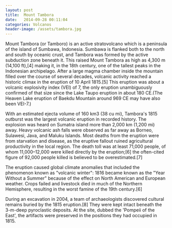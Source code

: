 ```yaml
---
layout: post
title:  Mount Tambora
date:   2014-09-28 00:11:04
categories: Volcanos
header-image: /assets/tambora.jpg
---
```


Mount Tambora (or Tamboro) is an active stratovolcano which is a peninsula of the island of Sumbawa, Indonesia. Sumbawa is flanked both to the north and south by oceanic crust, and Tambora was formed by the active subduction zone beneath it. This raised Mount Tambora as high as 4,300 m (14,100 ft),[4] making it, in the 18th century, one of the tallest peaks in the Indonesian archipelago. After a large magma chamber inside the mountain filled over the course of several decades, volcanic activity reached a historic climax in the eruption of 10 April 1815.[5] This eruption was about a volcanic explosivity index (VEI) of 7, the only eruption unambiguously confirmed of that size since the Lake Taupo eruption in about 180 CE.(The Heaven Lake eruption of Baekdu Mountain around 969 CE may have also been VEI-7.)

With an estimated ejecta volume of 160 km3 (38 cu mi), Tambora's 1815 outburst was the largest volcanic eruption in recorded history. The explosion was heard on Sumatra island more than 2,000 km (1,200 mi) away. Heavy volcanic ash falls were observed as far away as Borneo, Sulawesi, Java, and Maluku Islands. Most deaths from the eruption were from starvation and disease, as the eruptive fallout ruined agricultural productivity in the local region. The death toll was at least 71,000 people, of whom 11,000–12,000 were killed directly by the eruption;[6] the often-cited figure of 92,000 people killed is believed to be overestimated.[7]

The eruption caused global climate anomalies that included the phenomenon known as "volcanic winter": 1816 became known as the "Year Without a Summer" because of the effect on North American and European weather. Crops failed and livestock died in much of the Northern Hemisphere, resulting in the worst famine of the 19th century.[6]

During an excavation in 2004, a team of archaeologists discovered cultural remains buried by the 1815 eruption.[8] They were kept intact beneath the 3-m-deep pyroclastic deposits. At the site, dubbed the 'Pompeii of the East', the artifacts were preserved in the positions they had occupied in 1815.